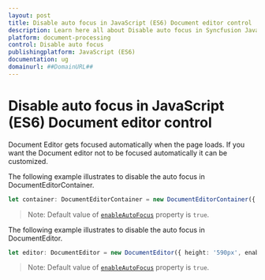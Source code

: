 ```yaml
---
layout: post
title: Disable auto focus in JavaScript (ES6) Document editor control | Syncfusion
description: Learn here all about Disable auto focus in Syncfusion JavaScript (ES6) Document editor control of Syncfusion Essential JS 2 and more.
platform: document-processing
control: Disable auto focus 
publishingplatform: JavaScript (ES6)
documentation: ug
domainurl: ##DomainURL##
---
```


# Disable auto focus in JavaScript (ES6) Document editor control

Document Editor gets focused automatically when the page loads. If you want the Document editor not to be focused automatically it can be customized.

The following example illustrates to disable the auto focus in DocumentEditorContainer.

```ts
let container: DocumentEditorContainer = new DocumentEditorContainer({ enableToolbar: true, height: '590px', enableAutoFocus: false});
```

>Note: Default value of [`enableAutoFocus`](https://ej2.syncfusion.com/documentation/api/document-editor-container#enableautofocus) property is `true`.

The following example illustrates to disable the auto focus in DocumentEditor.

```ts
let editor: DocumentEditor = new DocumentEditor({ height: '590px', enableAutoFocus: false});
```

>Note: Default value of [`enableAutoFocus`](https://ej2.syncfusion.com/documentation/api/document-editor#enableautofocus) property is `true`.
